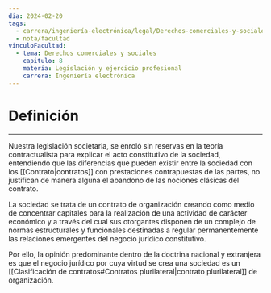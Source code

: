 ```yaml
---
dia: 2024-02-20
tags:
  - carrera/ingeniería-electrónica/legal/Derechos-comerciales-y-sociales
  - nota/facultad
vinculoFacultad:
  - tema: Derechos comerciales y sociales
    capitulo: 8
    materia: Legislación y ejercicio profesional
    carrera: Ingeniería electrónica
---
```

# Definición
---
Nuestra legislación societaria, se enroló sin reservas en la teoría contractualista para explicar el acto constitutivo de la sociedad, entendiendo que las diferencias que pueden existir entre la sociedad con los [[Contrato|contratos]] con prestaciones contrapuestas de las partes, no justifican de manera alguna el abandono de las nociones clásicas del contrato.

La sociedad se trata de un contrato de organización creando como medio de concentrar capitales para la realización de una actividad de carácter económico y a través del cual sus otorgantes disponen de un complejo de normas estructurales y funcionales destinadas a regular permanentemente las relaciones emergentes del negocio jurídico constitutivo. 

Por ello, la opinión predominante dentro de la doctrina nacional y extranjera es que el negocio jurídico por cuya virtud se crea una sociedad es un [[Clasificación de contratos#Contratos plurilateral|contrato plurilateral]] de organización.